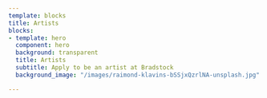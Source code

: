 ```yaml
---
template: blocks
title: Artists
blocks:
- template: hero
  component: hero
  background: transparent
  title: Artists
  subtitle: Apply to be an artist at Bradstock
  background_image: "/images/raimond-klavins-bSSjxQzrlNA-unsplash.jpg"

---
```

